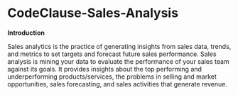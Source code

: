 # CodeClause-Sales-Analysis 

**Introduction**

Sales analytics is the practice of generating insights from sales data, trends, and metrics to set targets and forecast future sales performance. Sales analysis is mining your data to evaluate the performance of your sales team against its goals. It provides insights about the top performing and 
underperforming products/services, the problems in selling and market opportunities, sales forecasting, and sales activities that generate revenue.
